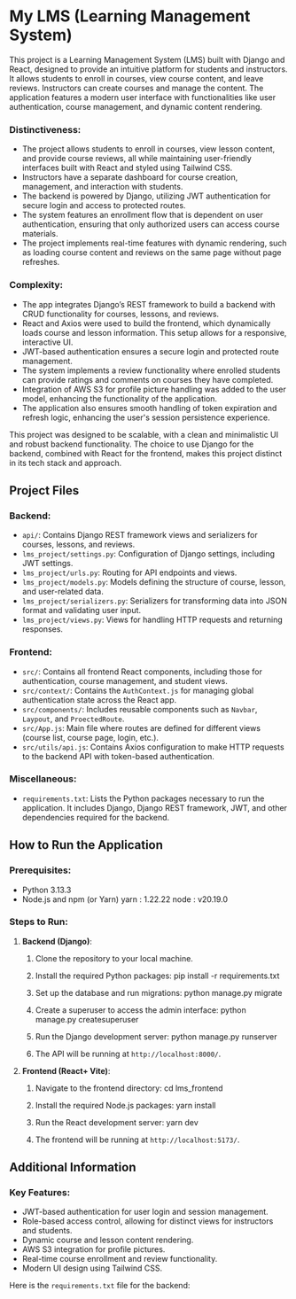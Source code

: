 # My LMS (Learning Management System)

This project is a Learning Management System (LMS) built with Django and React, designed to provide an intuitive platform for students and instructors. It allows students to enroll in courses, view course content, and leave reviews. Instructors can create courses and manage the content. The application features a modern user interface with functionalities like user authentication, course management, and dynamic content rendering.


### Distinctiveness:
- The project allows students to enroll in courses, view lesson content, and provide course reviews, all while maintaining user-friendly interfaces built with React and styled using Tailwind CSS.
- Instructors have a separate dashboard for course creation, management, and interaction with students. 
- The backend is powered by Django, utilizing JWT authentication for secure login and access to protected routes.
- The system features an enrollment flow that is dependent on user authentication, ensuring that only authorized users can access course materials.
- The project implements real-time features with dynamic rendering, such as loading course content and reviews on the same page without page refreshes.

### Complexity:
- The app integrates Django’s REST framework to build a backend with CRUD functionality for courses, lessons, and reviews.
- React and Axios were used to build the frontend, which dynamically loads course and lesson information. This setup allows for a responsive, interactive UI.
- JWT-based authentication ensures a secure login and protected route management.
- The system implements a review functionality where enrolled students can provide ratings and comments on courses they have completed.
- Integration of AWS S3 for profile picture handling was added to the user model, enhancing the functionality of the application.
- The application also ensures smooth handling of token expiration and refresh logic, enhancing the user's session persistence experience.

This project was designed to be scalable, with a clean and minimalistic UI and robust backend functionality. The choice to use Django for the backend, combined with React for the frontend, makes this project distinct in its tech stack and approach.

## Project Files

### Backend:
- `api/`: Contains Django REST framework views and serializers for courses, lessons, and reviews.
- `lms_project/settings.py`: Configuration of Django settings, including JWT settings.
- `lms_project/urls.py`: Routing for API endpoints and views.
- `lms_project/models.py`: Models defining the structure of course, lesson, and user-related data.
- `lms_project/serializers.py`: Serializers for transforming data into JSON format and validating user input.
- `lms_project/views.py`: Views for handling HTTP requests and returning responses.

### Frontend:
- `src/`: Contains all frontend React components, including those for authentication, course management, and student views.
- `src/context/`: Contains the `AuthContext.js` for managing global authentication state across the React app.
- `src/components/`: Includes reusable components such as `Navbar`, `Laypout`, and `ProectedRoute`.
- `src/App.js`: Main file where routes are defined for different views (course list, course page, login, etc.).
- `src/utils/api.js`: Contains Axios configuration to make HTTP requests to the backend API with token-based authentication.

### Miscellaneous:
- `requirements.txt`: Lists the Python packages necessary to run the application. It includes Django, Django REST framework, JWT, and other dependencies required for the backend.


## How to Run the Application

### Prerequisites:
- Python 3.13.3
- Node.js and npm (or Yarn)
   yarn : 1.22.22
   node : v20.19.0

                                                         
         
### Steps to Run:

1. **Backend (Django)**:
    1. Clone the repository to your local machine.
    2. Install the required Python packages:
       pip install -r requirements.txt
       
    3. Set up the database and run migrations:
       python manage.py migrate
       
    4. Create a superuser to access the admin interface:
       python manage.py createsuperuser
       
    5. Run the Django development server:
       python manage.py runserver
       
    6. The API will be running at `http://localhost:8000/`.

2. **Frontend (React+ Vite)**:
    1. Navigate to the frontend directory:
       cd lms_frontend
      
    2. Install the required Node.js packages:
       yarn install
       
    3. Run the React development server:
       yarn dev
       
    4. The frontend will be running at `http://localhost:5173/`.

## Additional Information

### Key Features:
- JWT-based authentication for user login and session management.
- Role-based access control, allowing for distinct views for instructors and students.
- Dynamic course and lesson content rendering.
- AWS S3 integration for profile pictures.
- Real-time course enrollment and review functionality.
- Modern UI design using Tailwind CSS.



Here is the `requirements.txt` file for the backend:

